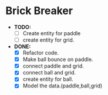 # Brick Breaker

- **TODO:**
  - [ ] Create entity for paddle
  - [ ] create entity for grid.

- **DONE:**
  - [x] Refactor code.
  - [x] Make ball bounce on paddle.
  - [x] connect paddle and grid.
  - [x] connect ball and grid.
  - [x] create entity for ball.
  - [x] Model the data.(paddle,ball,grid)
